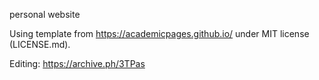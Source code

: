 personal website

Using template from https://academicpages.github.io/ under MIT license (LICENSE.md).

Editing: https://archive.ph/3TPas
